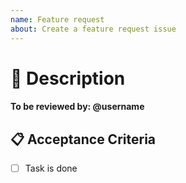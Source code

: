 ```yaml
---
name: Feature request
about: Create a feature request issue
---
```


<!-- Title must be in imperative format. -->
<!-- e.g. "Create Lab Report Template"  -->

# 🧱 Description

<!--- Provide a general summary of the feature -->
<!-- e.g. The bookmark button should be added. -->

<!-- Please be sure to add at least 1 reviewer -->
#### To be reviewed by: @username

## 📋 Acceptance Criteria

<!--- The items should express desired status.  -->
<!--- e.g. "Add a bookmark button to posts." -->

- [ ] Task is done
